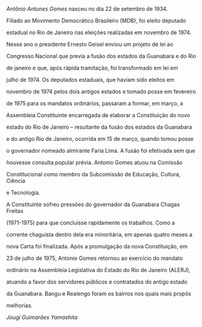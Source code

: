 

*Antônio Antunes Gomes* nasceu no dia 22 de setembro de 1934.



Filiado ao Movimento Democrático Brasileiro (MDB), foi eleito deputado

estadual no Rio de Janeiro nas eleições realizadas em novembro de 1974.



Nesse ano o presidente Ernesto Geisel enviou um projeto de lei ao

Congresso Nacional que previa a fusão dos estados da Guanabara e do Rio

de janeiro e que, após rápida tramitação, foi transformado em lei em

julho de 1974. Os deputados estaduais, que haviam sido eleitos em

novembro de 1974 pelos dois antigos estados e tomado posse em fevereiro

de 1975 para os mandatos ordinários, passaram a formar, em março, a

Assembleia Constituinte encarregada de elaborar a Constituição do novo

estado do Rio de Janeiro – resultante da fusão dos estados da Guanabara

e do antigo Rio de Janeiro, ocorrida em 15 de março, quando tomou posse

o governador nomeado almirante Faria Lima. A fusão foi efetivada sem que

houvesse consulta popular prévia. Antonio Gomes atuou na Comissão

Constitucional como membro da Subcomissão de Educação, Cultura, Ciência

e Tecnologia.



A Constituinte sofreu pressões do governador da Guanabara Chagas Freitas

(1971-1975) para que concluísse rapidamente os trabalhos. Como a

corrente chaguista dentro dela era minoritária, em apenas quatro meses a

nova Carta foi finalizada. Após a promulgação da nova Constituição, em

23 de julho de 1975, Antonio Gomes retornou ao exercício do mandato

ordinário na Assembleia Legislativa do Estado do Rio de Janeiro (ALERJ),

atuando a favor dos servidores públicos e contratados do antigo estado

da Guanabara. Bangu e Realengo foram os bairros nos quais mais propôs

melhorias.



*Jougi Guimarães Yamashita*



